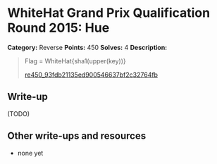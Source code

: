 # WhiteHat Grand Prix Qualification Round 2015: Hue

**Category:** Reverse
**Points:** 450
**Solves:** 4
**Description:**

> Flag = WhiteHat{sha1(upper(key))}
> 
> [re450_93fdb21135ed900546637bf2c32764fb](re450_93fdb21135ed900546637bf2c32764fb)


## Write-up

(TODO)

## Other write-ups and resources

* none yet
